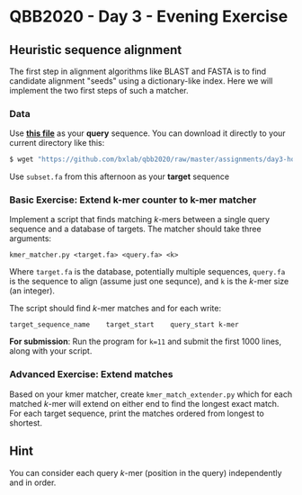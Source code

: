 # QBB2020 - Day 3 - Evening Exercise

## Heuristic sequence alignment

The first step in alignment algorithms like BLAST and FASTA is to find
candidate alignment "seeds" using a dictionary-like index. Here we will
implement the two first steps of such a matcher. 

### Data

Use [**this file**](https://github.com/bxlab/qbb2020/raw/master/assignments/day3-homework/droYak2_seq.fa) as your **query** sequence. You can download it directly to your current directory like this:

```Bash
$ wget "https://github.com/bxlab/qbb2020/raw/master/assignments/day3-homework/droYak2_seq.fa"
```

Use `subset.fa` from this afternoon as your **target** sequence

<!--If your `fasta.py` is broken, you can grab ours from here:

```Bash
$ wget "https://raw.githubusercontent.com/msauria/qbb2020-answers/master/day3-afternoon/fasta_iterator_class.py"
```-->

### Basic Exercise: Extend k-mer counter to k-mer matcher

Implement a script that finds matching _k_-mers between a single query 
sequence and a database of targets. The matcher should take three 
arguments:

```kmer_matcher.py <target.fa> <query.fa> <k>```

Where `target.fa` is the database, potentially multiple sequences, 
`query.fa` is the sequence to align (assume just one sequnce), and
`k` is the _k_-mer size (an integer).

The script should find _k_-mer matches and for each write:

```
target_sequence_name    target_start    query_start k-mer
```

**For submission**: Run the program for `k=11` and submit the first 1000 lines, along with your script.

### Advanced Exercise: Extend matches 

Based on your kmer matcher, create `kmer_match_extender.py` which for each
matched _k_-mer will extend on either end to find the longest exact match. 
For each target sequence, print the matches ordered from longest to
shortest.

## Hint

You can consider each query _k_-mer (position in the query) independently and in order.
